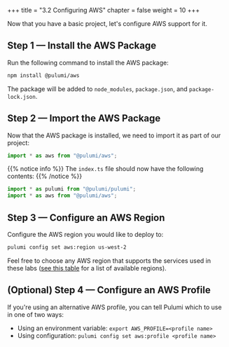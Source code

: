 +++
title = "3.2 Configuring AWS"
chapter = false
weight = 10
+++

Now that you have a basic project, let's configure AWS support for it.

## Step 1 &mdash; Install the AWS Package

Run the following command to install the AWS package:

```bash
npm install @pulumi/aws
```

The package will be added to `node_modules`, `package.json`, and `package-lock.json`.

## Step 2 &mdash; Import the AWS Package

Now that the AWS package is installed, we need to import it as part of our project:

```typescript
import * as aws from "@pulumi/aws";
```

{{% notice info %}}
The `index.ts` file should now have the following contents:
{{% /notice %}}
```typescript
import * as pulumi from "@pulumi/pulumi";
import * as aws from "@pulumi/aws";
```

## Step 3 &mdash; Configure an AWS Region

Configure the AWS region you would like to deploy to:

```bash
pulumi config set aws:region us-west-2
```

Feel free to choose any AWS region that supports the services used in these labs ([see this table](https://docs.aws.amazon.com/AWSEC2/latest/UserGuide/using-regions-availability-zones.html#concepts-available-regions) for a list of available regions).

## (Optional) Step 4 &mdash; Configure an AWS Profile

If you're using an alternative AWS profile, you can tell Pulumi which to use in one of two ways:

* Using an environment variable: `export AWS_PROFILE=<profile name>`
* Using configuration: `pulumi config set aws:profile <profile name>`
